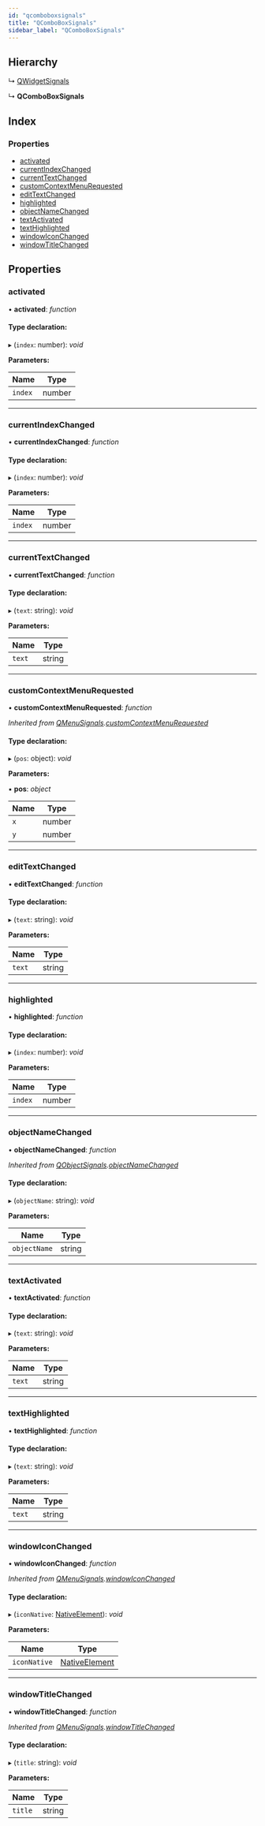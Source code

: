 ```yaml
---
id: "qcomboboxsignals"
title: "QComboBoxSignals"
sidebar_label: "QComboBoxSignals"
---
```


## Hierarchy

  ↳ [QWidgetSignals](qwidgetsignals.md)

  ↳ **QComboBoxSignals**

## Index

### Properties

* [activated](qcomboboxsignals.md#activated)
* [currentIndexChanged](qcomboboxsignals.md#currentindexchanged)
* [currentTextChanged](qcomboboxsignals.md#currenttextchanged)
* [customContextMenuRequested](qcomboboxsignals.md#customcontextmenurequested)
* [editTextChanged](qcomboboxsignals.md#edittextchanged)
* [highlighted](qcomboboxsignals.md#highlighted)
* [objectNameChanged](qcomboboxsignals.md#objectnamechanged)
* [textActivated](qcomboboxsignals.md#textactivated)
* [textHighlighted](qcomboboxsignals.md#texthighlighted)
* [windowIconChanged](qcomboboxsignals.md#windowiconchanged)
* [windowTitleChanged](qcomboboxsignals.md#windowtitlechanged)

## Properties

###  activated

• **activated**: *function*

#### Type declaration:

▸ (`index`: number): *void*

**Parameters:**

Name | Type |
------ | ------ |
`index` | number |

___

###  currentIndexChanged

• **currentIndexChanged**: *function*

#### Type declaration:

▸ (`index`: number): *void*

**Parameters:**

Name | Type |
------ | ------ |
`index` | number |

___

###  currentTextChanged

• **currentTextChanged**: *function*

#### Type declaration:

▸ (`text`: string): *void*

**Parameters:**

Name | Type |
------ | ------ |
`text` | string |

___

###  customContextMenuRequested

• **customContextMenuRequested**: *function*

*Inherited from [QMenuSignals](qmenusignals.md).[customContextMenuRequested](qmenusignals.md#customcontextmenurequested)*

#### Type declaration:

▸ (`pos`: object): *void*

**Parameters:**

▪ **pos**: *object*

Name | Type |
------ | ------ |
`x` | number |
`y` | number |

___

###  editTextChanged

• **editTextChanged**: *function*

#### Type declaration:

▸ (`text`: string): *void*

**Parameters:**

Name | Type |
------ | ------ |
`text` | string |

___

###  highlighted

• **highlighted**: *function*

#### Type declaration:

▸ (`index`: number): *void*

**Parameters:**

Name | Type |
------ | ------ |
`index` | number |

___

###  objectNameChanged

• **objectNameChanged**: *function*

*Inherited from [QObjectSignals](qobjectsignals.md).[objectNameChanged](qobjectsignals.md#objectnamechanged)*

#### Type declaration:

▸ (`objectName`: string): *void*

**Parameters:**

Name | Type |
------ | ------ |
`objectName` | string |

___

###  textActivated

• **textActivated**: *function*

#### Type declaration:

▸ (`text`: string): *void*

**Parameters:**

Name | Type |
------ | ------ |
`text` | string |

___

###  textHighlighted

• **textHighlighted**: *function*

#### Type declaration:

▸ (`text`: string): *void*

**Parameters:**

Name | Type |
------ | ------ |
`text` | string |

___

###  windowIconChanged

• **windowIconChanged**: *function*

*Inherited from [QMenuSignals](qmenusignals.md).[windowIconChanged](qmenusignals.md#windowiconchanged)*

#### Type declaration:

▸ (`iconNative`: [NativeElement](../globals.md#nativeelement)): *void*

**Parameters:**

Name | Type |
------ | ------ |
`iconNative` | [NativeElement](../globals.md#nativeelement) |

___

###  windowTitleChanged

• **windowTitleChanged**: *function*

*Inherited from [QMenuSignals](qmenusignals.md).[windowTitleChanged](qmenusignals.md#windowtitlechanged)*

#### Type declaration:

▸ (`title`: string): *void*

**Parameters:**

Name | Type |
------ | ------ |
`title` | string |
